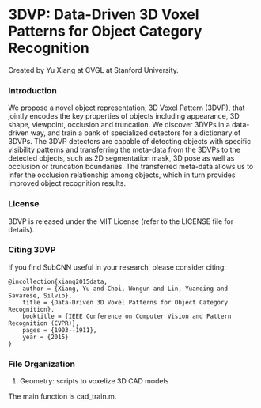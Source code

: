 # 3DVP: Data-Driven 3D Voxel Patterns for Object Category Recognition

Created by Yu Xiang at CVGL at Stanford University.

### Introduction

We propose a novel object representation, 3D Voxel Pattern (3DVP), that jointly encodes the key properties of objects including appearance, 3D shape, viewpoint, occlusion and truncation. We discover 3DVPs in a data-driven way, and train a bank of specialized detectors for a dictionary of 3DVPs. The 3DVP detectors are capable of detecting objects with specific visibility patterns and transferring the meta-data from the 3DVPs to the detected objects, such as 2D segmentation mask, 3D pose as well as occlusion or truncation boundaries. The transferred meta-data allows us to infer the occlusion relationship among objects, which in turn provides improved object recognition results.

### License

3DVP is released under the MIT License (refer to the LICENSE file for details).

### Citing 3DVP

If you find SubCNN useful in your research, please consider citing:

    @incollection{xiang2015data,
        author = {Xiang, Yu and Choi, Wongun and Lin, Yuanqing and Savarese, Silvio},
        title = {Data-Driven 3D Voxel Patterns for Object Category Recognition},
        booktitle = {IEEE Conference on Computer Vision and Pattern Recognition (CVPR)},
        pages = {1903--1911},
        year = {2015}
    }

### File Organization
1. Geometry: scripts to voxelize 3D CAD models

The main function is cad_train.m.


